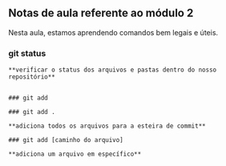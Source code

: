 ## Notas de aula referente ao módulo 2

Nesta aula, estamos aprendendo comandos bem legais e úteis.


### git status

    **verificar o status dos arquivos e pastas dentro do nosso repositório**


    ### git add

    ### git add .

    **adiciona todos os arquivos para a esteira de commit**

    ### git add [caminho do arquivo]

    **adiciona um arquivo em específico**


